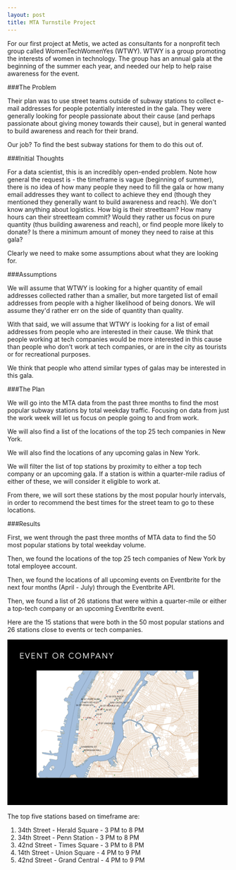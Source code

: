```yaml
---
layout: post
title: MTA Turnstile Project
---
```



For our first project at Metis, we acted as consultants for a nonprofit tech group called WomenTechWomenYes (WTWY). WTWY is a group promoting the interests of women in technology. The group has an annual gala at the beginning of the summer each year, and needed our help to help raise awareness for the event. 

###The Problem

Their plan was to use street teams outside of subway stations to collect e-mail addresses for people potentially interested in the gala. They were generally looking for people passionate about their cause (and perhaps passionate about giving money towards their cause), but in general wanted to build awareness and reach for their brand.

Our job? To find the best subway stations for them to do this out of.

###Initial Thoughts

For a data scientist, this is an incredibly open-ended problem. Note how general the request is - the timeframe is vague (beginning of summer), there is no idea of how many people they need to fill the gala or how many email addresses they want to collect to achieve they end (though they mentioned they generally want to build awareness and reach). We don't know anything about logistics. How big is their streetteam? How many hours can their streetteam commit? Would they rather us focus on pure quantity (thus building awareness and reach), or find people more likely to donate? Is there a minimum amount of money they need to raise at this gala?

Clearly we need to make some assumptions about what they are looking for.

###Assumptions

We will assume that WTWY is looking for a higher quantity of email addresses collected rather than a smaller, but more targeted list of email addresses from people with a higher likelihood of being donors. We will assume they'd rather err on the side of quantity than quality.

With that said, we will assume that WTWY is looking for a list of email addresses from people who are interested in their cause. We think that people working at tech companies would be more interested in this cause than people who don't work at tech companies, or are in the city as tourists or for recreational purposes.

We think that people who attend similar types of galas may be interested in this gala.


###The Plan

We will go into the MTA data from the past three months to find the most popular subway stations by total weekday traffic. Focusing on data from just the work week will let us focus on people going to and from work.

We will also find a list of the locations of the top 25 tech companies in New York.

We will also find the locations of any upcoming galas in New York.

We will filter the list of top stations by proximity to either a top tech company or an upcoming gala. If a station is within a quarter-mile radius of either of these, we will consider it eligible to work at.

From there, we will sort these stations by the most popular hourly intervals, in order to recommend the best times for the street team to go to these locations.

###Results

First, we went through the past three months of MTA data to find the 50 most popular stations by total weekday volume.

Then, we found the locations of the top 25 tech companies of New York by total employee account.

Then, we found the locations of all upcoming events on Eventbrite for the next four months (April - July) through the Eventbrite API.

Then, we found a list of 26 stations that were within a quarter-mile or either a top-tech company or an upcoming Eventbrite event.

Here are the 15 stations that were both in the 50 most popular stations and 26 stations close to events or tech companies.

<img src="/../images/stationlist.png" width="500" />

The top five stations based on timeframe are:

1) 34th Street - Herald Square - 3 PM to 8 PM
2) 34th Street - Penn Station - 3 PM to 8 PM
3) 42nd Street - Times Square - 3 PM to 8 PM
4) 14th Street - Union Square - 4 PM to 9 PM
5) 42nd Street - Grand Central - 4 PM to 9 PM
